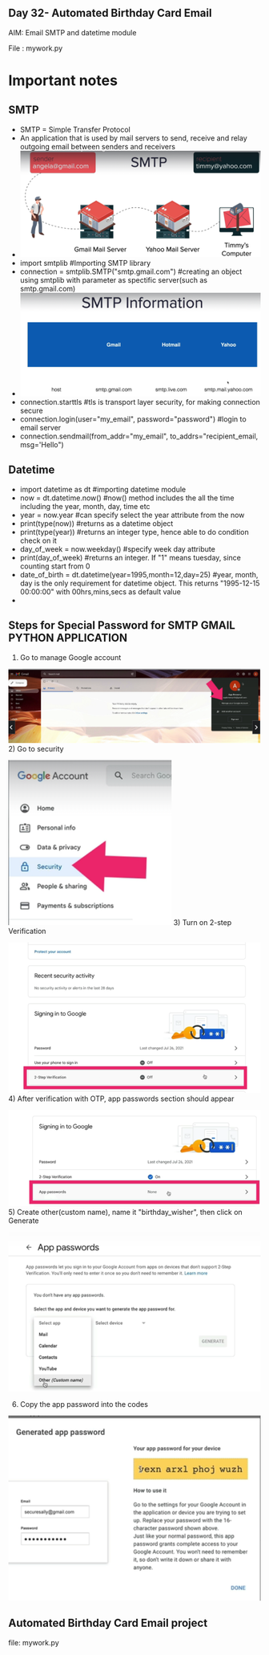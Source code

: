 ## Day 32- Automated Birthday Card Email
AIM: Email SMTP and datetime module

File : mywork.py


# Important notes
## SMTP
- SMTP = Simple Transfer Protocol
- An application that is used by mail servers to send, receive and relay outgoing email between senders and receivers
- ![img.png](img.png)
- import smtplib #Importing SMTP library
- connection = smtplib.SMTP("smtp.gmail.com") #creating an object using smtplib with parameter as spectific server(such as smtp.gmail.com)
- ![img_1.png](img_1.png)
- connection.starttls #tls is transport layer security, for making connection secure
- connection.login(user="my_email", password="password") #login to email server
- connection.sendmail(from_addr="my_email", to_addrs="recipient_email, msg='Hello") 

## Datetime
- import datetime as dt     #importing datetime module
- now = dt.datetime.now()   #now() method includes the all the time including the year, month, day, time etc
- year = now.year           #can specify select the year attribute from the now
- print(type(now))          #returns as a datetime object
- print(type(year))          #returns an integer type, hence able to do condition check on it 
- day_of_week = now.weekday() #specify week day attribute
- print(day_of_week)        #returns an integer. If "1" means tuesday, since counting start from 0
- date_of_birth = dt.datetime(year=1995,month=12,day=25) #year, month, day is the only requirement for datetime object. This returns "1995-12-15 00:00:00" with 00hrs,mins,secs as default value
- 


## Steps for Special Password for SMTP GMAIL PYTHON APPLICATION
1) Go to manage Google account

![img_2.png](img_2.png)
2) Go to security

![img_3.png](img_3.png)
3) Turn on 2-step Verification

![img_5.png](img_5.png)
4) After verification with OTP, app passwords section should appear

![img_6.png](img_6.png)
5) Create other(custom name), name it "birthday_wisher", then click on Generate

![img_7.png](img_7.png)

6) Copy the app password into the codes

![img_8.png](img_8.png)

## Automated Birthday Card Email project
file: mywork.py

